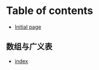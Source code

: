 # Table of contents

* [Initial page](README.md)

## 数组与广义表

* [index](shu-zu-yu-guang-yi-biao/untitled.md)

